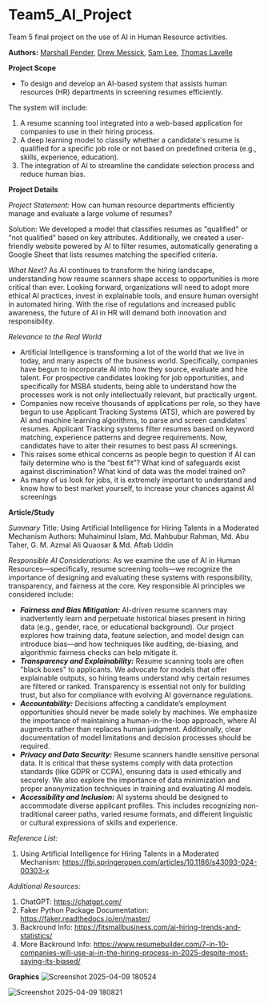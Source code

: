 # Team5_AI_Project

Team 5 final project on the use of AI in Human Resource activities. 

**Authors:** [Marshall Pender](https://github.com/marshallpender), [Drew Messick](https://github.com/drewmessick), [Sam Lee](https://github.com/SamLee0257), [Thomas Lavelle](https://github.com/tlav03)

**Project Scope** 

- To design and develop an AI-based system that assists human resources (HR) departments in screening resumes efficiently. 

The system will include:

1. A resume scanning tool integrated into a web-based application for companies to use in their hiring process.
2. A deep learning model to classify whether a candidate's resume is qualified for a specific job role or not based on predefined criteria (e.g., skills, experience, education).
3. The integration of AI to streamline the candidate selection process and reduce human bias.

**Project Details** 

*Project Statement:* How can human resource departments efficiently manage and evaluate a large volume of resumes? ​

Solution: We developed a model that classifies resumes as "qualified" or "not qualified" based on key attributes. Additionally, we created a user-friendly website powered by AI to filter resumes, automatically generating a Google Sheet that lists resumes matching the specified criteria.

*What Next?*
As AI continues to transform the hiring landscape, understanding how resume scanners shape access to opportunities is more critical than ever. Looking forward, organizations will need to adopt more ethical AI practices, invest in explainable tools, and ensure human oversight in automated hiring. With the rise of regulations and increased public awareness, the future of AI in HR will demand both innovation and responsibility.

*Relevance to the Real World*
- Artificial Intelligence is transforming a lot of the world that we live in today, and many aspects of the business world. Specifically, companies have begun to incorporate AI into how they source, evaluate and hire talent. For prospective candidates looking for job opportunities, and specifically for MSBA students, being able to understand how the processes work is not only intellectually relevant, but practically urgent.
- Companies now receive thousands of applications per role, so they have begun to use Applicant Tracking Systems (ATS), which are powered by AI and machine learning algorithms, to parse and screen candidates’ resumes. Applicant Tracking systems filter resumes based on keyword matching, experience patterns and degree requirements. Now, candidates have to alter their resumes to best pass AI screenings.
- This raises some ethical concerns as people begin to question if AI can faily determine who is the “best fit”? What kind of safeguards exist against discrimination? What kind of data was the model trained on?
- As many of us look for jobs, it is extremely important to understand and know how to best market yourself, to increase your chances against AI screenings

**Article/Study**

*Summary*
Title: Using Artificial Intelligence for Hiring Talents in a Moderated Mechanism
Authors: Muhaiminul Islam, Md. Mahbubur Rahman, Md. Abu Taher, G. M. Azmal Ali Quaosar & Md. Aftab Uddin

*Responsible AI Considerations:*
As we examine the use of AI in Human Resources—specifically, resume screening tools—we recognize the importance of designing and evaluating these systems with responsibility, transparency, and fairness at the core. Key responsible AI principles we considered include:
-  ***Fairness and Bias Mitigation:*** AI-driven resume scanners may inadvertently learn and perpetuate historical biases present in hiring data (e.g., gender, race, or educational background). Our project explores how training data, feature selection, and model design can introduce bias—and how techniques like auditing, de-biasing, and algorithmic fairness checks can help mitigate it.
-  ***Transparency and Explainability:*** Resume scanning tools are often "black boxes" to applicants. We advocate for models that offer explainable outputs, so hiring teams understand why certain resumes are filtered or ranked. Transparency is essential not only for building trust, but also for compliance with evolving AI governance regulations.
-  ***Accountability:*** Decisions affecting a candidate’s employment opportunities should never be made solely by machines. We emphasize the importance of maintaining a human-in-the-loop approach, where AI augments rather than replaces human judgment. Additionally, clear documentation of model limitations and decision processes should be required.
-  ***Privacy and Data Security:*** Resume scanners handle sensitive personal data. It is critical that these systems comply with data protection standards (like GDPR or CCPA), ensuring data is used ethically and securely. We also explore the importance of data minimization and proper anonymization techniques in training and evaluating AI models.
-  ***Accessibility and Inclusion:*** AI systems should be designed to accommodate diverse applicant profiles. This includes recognizing non-traditional career paths, varied resume formats, and different linguistic or cultural expressions of skills and experience.

*Reference List:*
1. Using Artificial Intelligence for Hiring Talents in a Moderated Mechanism: https://fbj.springeropen.com/articles/10.1186/s43093-024-00303-x

*Additional Resources:*
1. ChatGPT: https://chatgpt.com/
2. Faker Python Package Documentation: https://faker.readthedocs.io/en/master/
3. Backround Info: https://fitsmallbusiness.com/ai-hiring-trends-and-statistics/
4. More Backround Info: https://www.resumebuilder.com/7-in-10-companies-will-use-ai-in-the-hiring-process-in-2025-despite-most-saying-its-biased/

**Graphics**
![Screenshot 2025-04-09 180524](https://github.com/user-attachments/assets/5de61952-8736-4d93-a390-63083958033f)

![Screenshot 2025-04-09 180821](https://github.com/user-attachments/assets/58aa7c4c-c7ea-4340-8c7b-cd5541448a3b)


